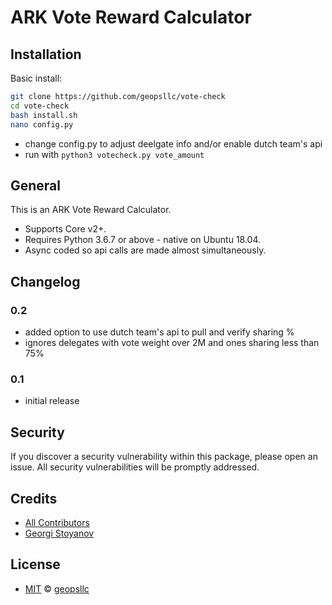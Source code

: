 # ARK Vote Reward Calculator

## Installation

Basic install:
```sh
git clone https://github.com/geopsllc/vote-check
cd vote-check
bash install.sh
nano config.py
```
- change config.py to adjust deelgate info and/or enable dutch team's api
- run with ```python3 votecheck.py vote_amount```

## General

This is an ARK Vote Reward Calculator.
- Supports Core v2+.
- Requires Python 3.6.7 or above - native on Ubuntu 18.04.
- Async coded so api calls are made almost simultaneously.

## Changelog
### 0.2

- added option to use dutch team's api to pull and verify sharing %
- ignores delegates with vote weight over 2M and ones sharing less than 75%

### 0.1

- initial release

## Security

If you discover a security vulnerability within this package, please open an issue. All security vulnerabilities will be promptly addressed.

## Credits

- [All Contributors](../../contributors)
- [Georgi Stoyanov](https://github.com/geopsllc)

## License

- [MIT](LICENSE) © [geopsllc](https://github.com/geopsllc)
